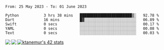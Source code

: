 <!--START_SECTION:waka-->

```text
From: 25 May 2023 - To: 01 June 2023

Python           3 hrs 38 mins   ███████████████████████▒░   92.78 %
Dart             16 mins         █▓░░░░░░░░░░░░░░░░░░░░░░░   06.89 %
Swift            0 secs          ░░░░░░░░░░░░░░░░░░░░░░░░░   00.17 %
YAML             0 secs          ░░░░░░░░░░░░░░░░░░░░░░░░░   00.08 %
Text             0 secs          ░░░░░░░░░░░░░░░░░░░░░░░░░   00.03 %
```

<!--END_SECTION:waka-->
<a href="https://github.com/anuraghazra/github-readme-stats">
  <img align="left" src="https://github-readme-stats.vercel.app/api?username=Tanesan&count_private=true&show_icons=true" />
<img align="left" src="https://github-readme-stats.vercel.app/api/top-langs/?username=Tanesan" />
</a>

[![ktanemur's 42 stats](https://badge42.vercel.app/api/v2/cl1wslf6s002109l771rng2w8/stats?cursusId=21&coalitionId=62)](https://github.com/JaeSeoKim/badge42)
